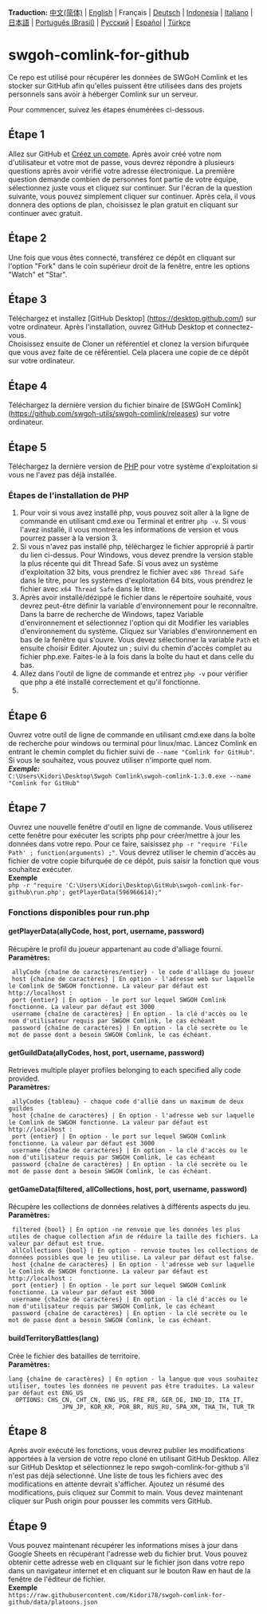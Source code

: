 **Traduction:**
[中文(简体)](readme_chs_cn.md)
 | [English](/README.md)
 | Français
 | [Deutsch](readme_ger_de.md)
 | [Indonesia](readme_ind_id.md)
 | [Italiano](readme_ita_it.md)
 | [日本語](readme_jpn_jp.md)
 | [Português (Brasil)](reamde_por_br.md)
 | [Русский](readme_rus_ru.md)
 | [Español](readme_spa_xm.md)
 | [Türkçe](readme_tur_tr.md)

# swgoh-comlink-for-github
Ce repo est utilisé pour récupérer les données de SWGoH Comlink et les stocker sur GitHub afin qu'elles puissent être utilisées dans des projets personnels sans avoir à héberger Comlink sur un serveur. 
 
Pour commencer, suivez les étapes énumérées ci-dessous.

## Étape 1
Allez sur GitHub et [Créez un compte](https://github.com/signup). Après avoir créé votre nom d'utilisateur et votre mot de passe, vous devrez répondre à plusieurs questions après avoir vérifié votre adresse électronique. La première question demande combien de personnes font partie de votre équipe, sélectionnez juste vous et cliquez sur continuer. Sur l'écran de la question suivante, vous pouvez simplement cliquer sur continuer. Après cela, il vous donnera des options de plan, choisissez le plan gratuit en cliquant sur continuer avec gratuit.
 
## Étape 2
Une fois que vous êtes connecté, transférez ce dépôt en cliquant sur l'option "Fork" dans le coin supérieur droit de la fenêtre, entre les options "Watch" et "Star".

## Étape 3
Téléchargez et installez [GitHub Desktop] (https://desktop.github.com/) sur votre ordinateur. Après l'installation, ouvrez GitHub Desktop et connectez-vous.\
Choisissez ensuite de Cloner un référentiel et clonez la version bifurquée que vous avez faite de ce référentiel. Cela placera une copie de ce dépôt sur votre ordinateur.

## Étape 4
Téléchargez la dernière version du fichier binaire de [SWGoH Comlink] (https://github.com/swgoh-utils/swgoh-comlink/releases) sur votre ordinateur.

## Étape 5
Téléchargez la dernière version de [PHP](https://www.php.net/downloads) pour votre système d'exploitation si vous ne l'avez pas déjà installée.
### Étapes de l'installation de PHP
1. Pour voir si vous avez installé php, vous pouvez soit aller à la ligne de commande en utilisant cmd.exe ou Terminal et entrer `php -v`. Si vous l'avez installé, il vous montrera les informations de version et vous pourrez passer à la version 3.
2. Si vous n'avez pas installé php, téléchargez le fichier approprié à partir du lien ci-dessus. Pour Windows, vous devez prendre la version stable la plus récente qui dit Thread Safe. Si vous avez un système d'exploitation 32 bits, vous prendrez le fichier avec `x86 Thread Safe` dans le titre, pour les systèmes d'exploitation 64 bits, vous prendrez le fichier avec `x64 Thread Safe` dans le titre.
3. Après avoir installé/dézippé le fichier dans le répertoire souhaité, vous devrez peut-être définir la variable d'environnement pour le reconnaître. Dans la barre de recherche de Windows, tapez Variable d'environnement et sélectionnez l'option qui dit Modifier les variables d'environnement du système. Cliquez sur Variables d'environnement en bas de la fenêtre qui s'ouvre. Vous devez sélectionner la variable `Path` et ensuite choisir Editer. Ajoutez un ; suivi du chemin d'accès complet au fichier php.exe. Faites-le à la fois dans la boîte du haut et dans celle du bas.
4. Allez dans l'outil de ligne de commande et entrez `php -v` pour vérifier que php a été installé correctement et qu'il fonctionne.
5. 
## Étape 6
Ouvrez votre outil de ligne de commande en utilisant cmd.exe dans la boîte de recherche pour windows ou terminal pour linux/mac. Lancez Comlink en entrant le chemin complet du fichier suivi de `--name "Comlink for GitHub"`. Si vous le souhaitez, vous pouvez utiliser n'importe quel nom.\
***Exemple:***\
`C:\Users\Kidori\Desktop\Swgoh Comlink\swgoh-comlink-1.3.0.exe --name "Comlink for GitHub"`

## Étape 7
Ouvrez une nouvelle fenêtre d'outil en ligne de commande. Vous utiliserez cette fenêtre pour exécuter les scripts php pour créer/mettre à jour les données dans votre repo. Pour ce faire, saisissez `php -r "require 'File Path' ; function(arguments) ;"`. Vous devrez utiliser le chemin d'accès au fichier de votre copie bifurquée de ce dépôt, puis saisir la fonction que vous souhaitez exécuter.\
**Exemple**\
`php -r "require 'C:\Users\Kidori\Desktop\GitHub\swgoh-comlink-for-github\run.php'; getPlayerData(596966614);"`

### Fonctions disponibles pour run.php
#### getPlayerData(allyCode, host, port, username, password)
Récupère le profil du joueur appartenant au code d'alliage fourni.\
**Paramètres:**
```
 allyCode {chaîne de caractères/entier} - le code d'alliage du joueur
 host {chaîne de caractères} | En option - l'adresse web sur laquelle le Comlink de SWGOH fonctionne. La valeur par défaut est http://localhost :
 port {entier} | En option - le port sur lequel SWGOH Comlink fonctionne. La valeur par défaut est 3000
 username {chaîne de caractères} | En option - la clé d'accès ou le nom d'utilisateur requis par SWGOH Comlink, le cas échéant
 password {chaîne de caractères} | En option - la clé secrète ou le mot de passe dont a besoin SWGOH Comlink, le cas échéant.
```

#### getGuildData(allyCodes, host, port, username, password)
Retrieves multiple player profiles belonging to each specified ally code provided.\
**Paramètres:**
```
 allyCodes {tableau} - chaque code d'allié dans un maximum de deux guildes
 host {chaîne de caractères} | En option - l'adresse web sur laquelle le Comlink de SWGOH fonctionne. La valeur par défaut est http://localhost :
 port {entier} | En option - le port sur lequel SWGOH Comlink fonctionne. La valeur par défaut est 3000
 username {chaîne de caractères} | En option - la clé d'accès ou le nom d'utilisateur requis par SWGOH Comlink, le cas échéant
 password {chaîne de caractères} | En option - la clé secrète ou le mot de passe dont a besoin SWGOH Comlink, le cas échéant.
 ```

#### getGameData(filtered, allCollections, host, port, username, password)
Récupère les collections de données relatives à différents aspects du jeu.\
**Paramètres:**
```
 filtered {bool} | En option -ne renvoie que les données les plus utiles de chaque collection afin de réduire la taille des fichiers. La valeur par défaut est true.
 allCollections {bool} | En option - renvoie toutes les collections de données possibles que le jeu utilise. La valeur par défaut est false.
 host {chaîne de caractères} | En option - l'adresse web sur laquelle le Comlink de SWGOH fonctionne. La valeur par défaut est http://localhost :
 port {entier} | En option - le port sur lequel SWGOH Comlink fonctionne. La valeur par défaut est 3000
 username {chaîne de caractères} | En option - la clé d'accès ou le nom d'utilisateur requis par SWGOH Comlink, le cas échéant
 password {chaîne de caractères} | En option - la clé secrète ou le mot de passe dont a besoin SWGOH Comlink, le cas échéant.
```

#### buildTerritoryBattles(lang)
Crée le fichier des batailles de territoire.\
**Paramètres:**
```
lang {chaîne de caractères} | En option - la langue que vous souhaitez utiliser, toutes les données ne peuvent pas être traduites. La valeur par défaut est ENG_US
  OPTIONS: CHS_CN, CHT_CN, ENG_US, FRE_FR, GER_DE, IND_ID, ITA_IT,
               JPN_JP, KOR_KR, POR_BR, RUS_RU, SPA_XM, THA_TH, TUR_TR
```

## Étape 8
Après avoir exécuté les fonctions, vous devrez publier les modifications apportées à la version de votre repo cloné en utilisant GitHub Desktop. Allez sur GitHub Desktop et sélectionnez le repo swgoh-comlink-for-github s'il n'est pas déjà sélectionné. Une liste de tous les fichiers avec des modifications en attente devrait s'afficher. Ajoutez un résumé des modifications, puis cliquez sur Commit to main. Vous devez maintenant cliquer sur Push origin pour pousser les commits vers GitHub.

## Étape 9
Vous pouvez maintenant récupérer les informations mises à jour dans Google Sheets en récupérant l'adresse web du fichier brut. Vous pouvez obtenir cette adresse web en cliquant sur le fichier json dans votre repo dans un navigateur internet et en cliquant sur le bouton Raw en haut de la fenêtre de l'éditeur de fichier.\
**Exemple**\
`https://raw.githubusercontent.com/Kidori78/swgoh-comlink-for-github/data/platoons.json`
